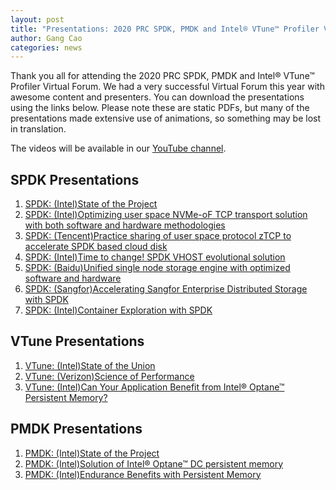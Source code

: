 ```yaml
---
layout: post
title: "Presentations: 2020 PRC SPDK, PMDK and Intel® VTune™ Profiler Virtual Forum on November 14, 2020"
author: Gang Cao
categories: news
---
```


Thank you all for attending the 2020 PRC SPDK, PMDK and Intel® VTune™ Profiler Virtual Forum. We had a very successful Virtual Forum this year with awesome content and presenters. You can download the presentations using the links below. Please note these are static PDFs, but many of the presentations made extensive use of animations, so something may be lost in translation.

The videos will be available in our [YouTube channel](https://www.youtube.com/channel/UCBJymdv0AXCcnbLtEw7jvBQ).

## SPDK Presentations
1. [SPDK: (Intel)State of the Project](https://ci.spdk.io/download/2020-virtual-forum-prc/Topic_1_2020_PRC_SPDK_PMDK_VTune_Virtual_Forum_SPDK_State_Of_The_Union_Intel_Jim.pdf)
2. [SPDK: (Intel)Optimizing user space NVMe-oF TCP transport solution with both software and hardware methodologies](https://ci.spdk.io/download/2020-virtual-forum-prc/Topic_4_2020_PRC_SPDK_PMDK_VTune_Virtual_Forum_Optimizing_User_Space_NVMe-oF_TCP_Transport_Solution_Intel_Ziye.pdf)
3. [SPDK: (Tencent)Practice sharing of user space protocol zTCP to accelerate SPDK based cloud disk](https://ci.spdk.io/download/2020-virtual-forum-prc/Topic_5_2020_PRC_SPDK_PMDK_VTune_Virtual_Forum_Userspace_Protocol_ZTCP_To_Accelerate_SPDK_Based_Cloud_Disk_Tencent_Miao.pdf)
4. [SPDK: (Intel)Time to change! SPDK VHOST evolutional solution](https://ci.spdk.io/download/2020-virtual-forum-prc/Topic_7_2020_PRC_SPDK_PMDK_VTune_Virtual_Forum_Time_To_Change_SPDK_VHOST_Evolutional_Solution_Intel_Changpeng.pdf)
5. [SPDK: (Baidu)Unified single node storage engine with optimized software and hardware](https://ci.spdk.io/download/2020-virtual-forum-prc/Topic_9_2020_PRC_SPDK_PMDK_VTune_Virtual_Forum_Unified_Single_Node_Storage_Engine_With_Optimized_SW_And_HW_Baidu_Zhen.pdf)
6. [SPDK: (Sangfor)Accelerating Sangfor Enterprise Distributed Storage with SPDK](https://ci.spdk.io/download/2020-virtual-forum-prc/Topic_11_2020_PRC_SPDK_PMDK_VTune_Virtual_Forum_Accelerate_Sangfor_Enterprise_Distributed_Storage_With_SPDK_Sangfor_Wei.pdf)
7. [SPDK: (Intel)Container Exploration with SPDK](https://ci.spdk.io/download/2020-virtual-forum-prc/Topic_12_2020_PRC_SPDK_PMDK_VTune_Virtual_Forum_Container_Exploration_With_SPDK_Intel_Xiaodong.pdf)

## VTune Presentations
1. [VTune: (Intel)State of the Union](https://ci.spdk.io/download/2020-virtual-forum-prc/Topic_3_2020_PRC_SPDK_PMDK_VTune_Virtual_Forum_VTune_State_Of_The_Project_Intel_Sri.pdf)
2. [VTune: (Verizon)Science of Performance](https://ci.spdk.io/download/2020-virtual-forum-prc/Topic_6_2020_PRC_SPDK_PMDK_VTune_Virtual_Forum_Science_Of_Performance_Tackling_Issues_Scaling_And_Saving_Money_Verizon.pdf)
3. [VTune: (Intel)Can Your Application Benefit from Intel® Optane™ Persistent Memory?](https://ci.spdk.io/download/2020-virtual-forum-prc/Topic_10_2020_PRC_SPDK_PMDK_VTune_Virtual_Forum_Can_Your_App_Benefit_From_Intel_OPTANE_PMem_Intel_Vineet.pdf)

## PMDK Presentations
1. [PMDK: (Intel)State of the Project](https://ci.spdk.io/download/2020-virtual-forum-prc/Topic_2_2020_PRC_SPDK_PMDK_VTune_Virtual_Forum_PMDK_State_Of_The_Project_Intel_Andy_Piotr.pdf)
2. [PMDK: (Intel)Solution of Intel® Optane™ DC persistent memory](https://ci.spdk.io/download/2020-virtual-forum-prc/Topic_8_2020_PRC_SPDK_PMDK_VTune_Virtual_Forum_DSS_Solution_Update_Intel_Dennis.pdf)
3. [PMDK: (Intel)Endurance Benefits with Persistent Memory](https://ci.spdk.io/download/2020-virtual-forum-prc/Topic_13_2020_PRC_SPDK_PMDK_VTune_Virtual_Forum_Endurance_Benefits_With_Persistent_Memory_Intel_Sergey.pdf)
